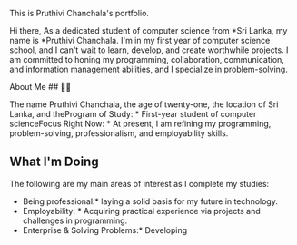 This is Pruthivi Chanchala's portfolio.

Hi there, As a dedicated student of computer science from *Sri Lanka, my name is *Pruthivi Chanchala. I'm in my first year of computer science school, and I can't wait to learn, develop, and create worthwhile projects. I am committed to honing my programming, collaboration, communication, and information management abilities, and I specialize in problem-solving.

About Me ## 👨‍💻

The name Pruthivi Chanchala, the age of twenty-one, the location of Sri Lanka, and theProgram of Study: * First-year student of computer scienceFocus Right Now: * At present, I am refining my programming, problem-solving, professionalism, and employability skills. 

## What I'm Doing

The following are my main areas of interest as I complete my studies:

* Being professional:* laying a solid basis for my future in technology.
* Employability: * Acquiring practical experience via projects and challenges in programming.
* Enterprise & Solving Problems:* Developing
